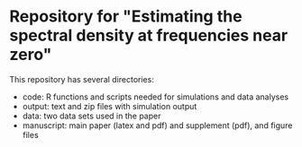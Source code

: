 # Repository for "Estimating the spectral density at frequencies near zero"

This repository has several directories:
- code: R functions and scripts needed for simulations and data analyses
- output: text and zip files with simulation output
- data: two data sets used in the paper
- manuscript: main paper (latex and pdf) and supplement (pdf), and figure files
  
    
